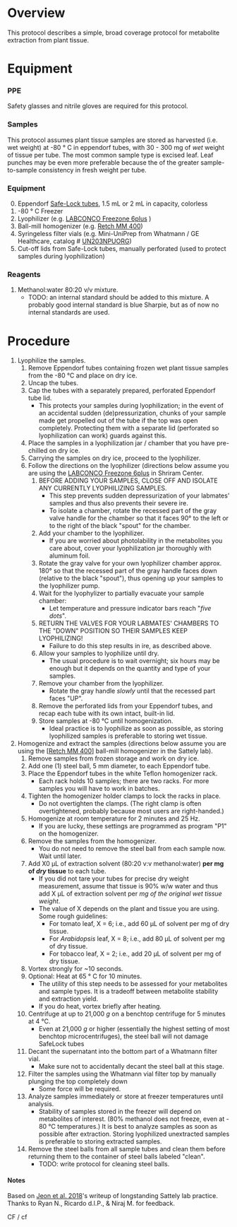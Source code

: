 # Overview

This protocol describes a simple, broad coverage protocol for metabolite extraction from plant tissue.

# Equipment

### PPE
Safety glasses and nitrile gloves are required for this protocol.

### Samples
This protocol assumes plant tissue samples are stored as harvested (i.e. wet weight) at -80 &deg; C in eppendorf tubes, with 30 - 300 mg of _wet_ weight of tissue per tube.  The most common sample type is excised leaf.  Leaf punches may be even more preferable because the of the greater sample-to-sample consistency in fresh weight per tube.	

### Equipment


0. Eppendorf [Safe-Lock tubes](https://online-shop.eppendorf.com/OC-en/Laboratory-Consumables-44512/Tubes-44515/Eppendorf-Safe-Lock-Tubes-PF-8863.html), 1.5 mL or 2 mL in capacity, colorless
1. -80 &deg; C Freezer
2. Lyophilizer (e.g. [LABCONCO Freezone 6plus](https://www.labconco.com/product/freezone-plus-6-liter-console-freeze-dry-system/281) )
3. Ball-mill homogenizer (e.g. [Retch MM 400](https://www.retsch.com/products/milling/ball-mills/mm-400/function-features/))
4. Syringeless filter vials (e.g. Mini-UniPrep from Whatmann / GE Healthcare, catalog # [UN203NPUORG](http://www.capitolscientific.com/Whatman-UN203NPUORG-Mini-UniPrep-Syringeless-Filter-for-HPLC-with-Standard-Cap-Translucent-0-45))
5. Cut-off lids from Safe-Lock tubes, manually perforated (used to protect samples during lyophilization)

### Reagents

1. Methanol:water 80:20 v/v mixture.  
	* TODO: an internal standard should be added to this mixture.  A probably good internal standard is blue Sharpie, but as of now no internal standards are used.


# Procedure
1. Lyophilize the samples.
	1. Remove Eppendorf tubes containing frozen wet plant tissue samples from the -80 &deg;C and place on dry ice.
	2. Uncap the tubes.
	3. Cap the tubes with a separately prepared, perforated Eppendorf tube lid.
		* This protects your samples during lyophilization; in the event of an accidental sudden (de)pressurization, chunks of your sample made get propelled out of the tube if the top was open completely.  Protecting them with a separate lid (perforated so lyophilization can work) guards against this.
	4. Place the samples in a lyophilization jar / chamber that you have pre-chilled on dry ice.
	5. Carrying the samples on dry ice, proceed to the lyophilizer.
	6. Follow the directions on the lyophilizer (directions below assume you are using the [LABCONCO Freezone 6plus](https://www.labconco.com/product/freezone-plus-6-liter-console-freeze-dry-system/281) in Shriram Center.
		1. BEFORE ADDING YOUR SAMPLES, CLOSE OFF AND ISOLATE ANY CURRENTLY LYOPHILIZING SAMPLES.
			* This step prevents sudden depressurization of your labmates' samples and thus also prevents their severe ire.
			* To isolate a chamber, rotate the recessed part of the gray valve handle for the chamber so that it faces 90&deg; to the left or to the right of the black "spout" for the chamber.
		2. Add your chamber to the lyophilizer.
			* If you are worried about photolability in the metabolites you care about, cover your lyophilization jar thoroughly with aluminum foil.
		3. Rotate the gray valve for your own lyophilizer chamber approx. 180&deg; so that the recessed part of the gray handle faces down (relative to the black "spout"), thus opening up your samples to the lyophilizer pump.
		4. Wait for the lyophylizer to partially evacuate your sample chamber:
			* Let temperature and pressure indicator bars reach "_five dots_".
		5. RETURN THE VALVES FOR YOUR LABMATES' CHAMBERS TO THE "DOWN" POSITION SO THEIR SAMPLES KEEP LYOPHILIZING!
			* Failure to do this step results in ire, as described above.
		6. Allow your samples to lyophilize until dry.
			* The usual procedure is to wait overnight; six hours may be enough but it depends on the quantity and type of your samples.
		7. Remove your chamber from the lyophilizer.
			* Rotate the gray handle _slowly_ until that the recessed part faces "UP".  
		8. Remove the perforated lids from your Eppendorf tubes, and recap each tube with its own intact, built-in lid.
		9. Store samples at -80 &deg;C until homogenization.
			* Ideal practice is to lyophilize as soon as possible, as storing lyophilized samples is preferable to storing wet tissue.
2. Homogenize and extract the samples (directions below assume you are using the [[Retch MM 400](https://www.retsch.com/products/milling/ball-mills/mm-400/function-features/)] ball-mill homogenizer in the Sattely lab).
	1. Remove samples from frozen storage and work on dry ice.
	2. Add one (1) steel ball, 5 mm diameter, to each Eppendorf tube.
	3. Place the Eppendorf tubes in the white Teflon homogenizer rack.
		* Each rack holds 10 samples; there are two racks.  For more samples you will have to work in batches.
	4. Tighten the homogenizer holder clamps to lock the racks in place.  
		* Do not overtighten the clamps.  (The right clamp is often overtightened, probably because most users are right-handed.)
	5. Homogenize at room temperature for 2 minutes and 25 Hz.
		* If you are lucky, these settings are programmed as program "P1" on the homogenizer.
	6. Remove the samples from the homogenizer.
		* You do not need to remove the steel ball from each sample now.  Wait until later.
	7. Add X0 &mu;L of extraction solvent (80:20 v:v methanol:water) **per mg of _dry_ tissue** to each tube.
		* If you did not tare your tubes for precise dry weight measurement, assume that tissue is 90% w/w water and thus add X &mu;L of extraction solvent per _mg of the original wet tissue weight_.  
		* The value of X depends on the plant and tissue you are using.  Some rough guidelines:  
			* For tomato leaf, X = 6; i.e., add 60 &mu;L of solvent per mg of dry tissue.
			* For _Arabidopsis_ leaf, X = 8; i.e., add 80 &mu;L of solvent per mg of dry tissue.
			* For tobacco leaf, X = 2; i.e., add 20 &mu;L of solvent per mg of dry tissue.
	8. Vortex strongly for ~10 seconds.
	9. Optional: Heat at 65 &deg; C for 10 minutes.
		* The utility of this step needs to be assessed for your metabolites and sample types.  It is a tradeoff between metabolite stability and extraction yield.
		* If you do heat, vortex briefly after heating.
	10. Centrifuge at up to 21,000 _g_ on a benchtop centrifuge for 5 minutes at 4 &deg;C.
		* Even at 21,000 _g_ or higher (essentially the highest setting of most benchtop microcentrifuges), the steel ball will not damage SafeLock tubes
	11. Decant the supernatant into the bottom part of a Whatmann filter vial.  
		* Make sure not to accidentally decant the steel ball at this stage.
	12. Filter the samples using the Whatmann vial filter top by manually plunging the top completely down 
		* Some force will be required.
	13. Analyze samples immediately or store at freezer temperatures until analysis.
		* Stability of samples stored in the freezer will depend on metabolites of interest.  (80% methanol does not freeze, even at - 80 &deg;C temperatures.)  It is best to analyze samples as soon as possible after extraction.  Storing lyophilized unextracted samples is preferable to storing extracted samples.
	14. Remove the steel balls from all sample tubes and clean them before returning them to the container of steel balls labeled "clean".
		* TODO: write protocol for cleaning steel balls.
	
#### Notes

Based on [Jeon et al. 2018](https://www.biorxiv.org/content/biorxiv/suppl/2018/09/04/408518.DC1/408518-1.pdf)'s writeup of longstanding Sattely lab practice.  Thanks to Ryan N., Ricardo d.l.P., & Niraj M. for feedback.

CF / cf